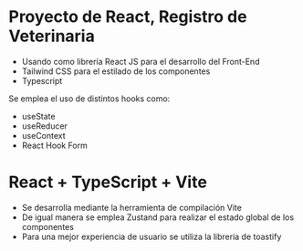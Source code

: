 # Proyecto de React, Registro de Veterinaria 

- Usando como librería React JS para el desarrollo del Front-End
- Tailwind CSS para el estilado de los componentes
- Typescript 

Se emplea el uso de distintos hooks como: 

- useState
- useReducer
- useContext
- React Hook Form

# React + TypeScript + Vite

- Se desarrolla mediante la herramienta de compilación Vite 
- De igual manera se emplea Zustand para realizar el estado global de los componentes
- Para una mejor experiencia de usuario se utiliza la libreria de toastify